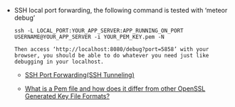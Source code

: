 - SSH local port forwarding, the following command is tested with ‘meteor debug’

  ```
  ssh -L LOCAL_PORT:YOUR_APP_SERVER:APP_RUNNING_ON_PORT USERNAME@YOUR_APP_SERVER -i YOUR_PEM_KEY.pem -N

  Then access ‘http://localhost:8080/debug?port=5858’ with your browser, you should be able to do whatever you need just like debugging in your localhost.
  ```

  - [SSH Port Forwarding(SSH Tunneling)](http://www.linuxhorizon.ro/ssh-tunnel.html)

  - [What is a Pem file and how does it differ from other OpenSSL Generated Key File Formats?](http://serverfault.com/questions/9708/what-is-a-pem-file-and-how-does-it-differ-from-other-openssl-generated-key-file)


